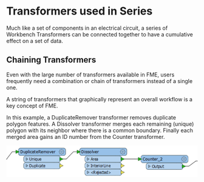 # Transformers used in Series #
Much like a set of components in an electrical circuit, a series of Workbench Transformers can be connected together to have a cumulative effect on a set of data.

 
## Chaining Transformers ##
Even with the large number of transformers available in FME, users frequently need a combination or chain of transformers instead of a single one.

A string of transformers that graphically represent an overall workflow is a key concept of FME.

In this example, a DuplicateRemover transformer removes duplicate polygon features. A Dissolver transformer merges each remaining (unique) polygon with its neighbor where there is a common boundary. Finally each merged area gains an ID number from the Counter transformer.

![](./Images/Img2.25.TransformersInSeries.png)